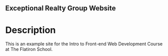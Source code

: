 Exceptional Realty Group Website
----

# Description

This is an example site for the Intro to Front-end Web Development Course at The Flatiron School.

